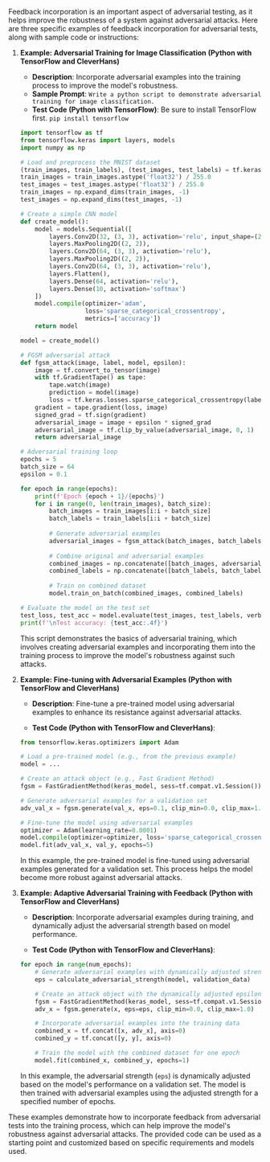 Feedback incorporation is an important aspect of adversarial testing, as it helps improve the robustness of a system against adversarial attacks. Here are three specific examples of feedback incorporation for adversarial tests, along with sample code or instructions:

1. **Example: Adversarial Training for Image Classification (Python with TensorFlow and CleverHans)**

   - **Description**: Incorporate adversarial examples into the training process to improve the model's robustness.
   - **Sample Prompt**: ```Write a python script to demonstrate adversarial training for image classification.```
   - **Test Code (Python with TensorFlow)**: Be sure to install TensorFlow first. ```pip install tensorflow```
   
   ```python
   import tensorflow as tf
   from tensorflow.keras import layers, models
   import numpy as np
   
   # Load and preprocess the MNIST dataset
   (train_images, train_labels), (test_images, test_labels) = tf.keras.datasets.mnist.load_data()
   train_images = train_images.astype('float32') / 255.0
   test_images = test_images.astype('float32') / 255.0
   train_images = np.expand_dims(train_images, -1)
   test_images = np.expand_dims(test_images, -1)
   
   # Create a simple CNN model
   def create_model():
       model = models.Sequential([
           layers.Conv2D(32, (3, 3), activation='relu', input_shape=(28, 28, 1)),
           layers.MaxPooling2D((2, 2)),
           layers.Conv2D(64, (3, 3), activation='relu'),
           layers.MaxPooling2D((2, 2)),
           layers.Conv2D(64, (3, 3), activation='relu'),
           layers.Flatten(),
           layers.Dense(64, activation='relu'),
           layers.Dense(10, activation='softmax')
       ])
       model.compile(optimizer='adam', 
                     loss='sparse_categorical_crossentropy',
                     metrics=['accuracy'])
       return model
   
   model = create_model()
   
   # FGSM adversarial attack
   def fgsm_attack(image, label, model, epsilon):
       image = tf.convert_to_tensor(image)
       with tf.GradientTape() as tape:
           tape.watch(image)
           prediction = model(image)
           loss = tf.keras.losses.sparse_categorical_crossentropy(label, prediction)
       gradient = tape.gradient(loss, image)
       signed_grad = tf.sign(gradient)
       adversarial_image = image + epsilon * signed_grad
       adversarial_image = tf.clip_by_value(adversarial_image, 0, 1)
       return adversarial_image
   
   # Adversarial training loop
   epochs = 5
   batch_size = 64
   epsilon = 0.1
   
   for epoch in range(epochs):
       print(f'Epoch {epoch + 1}/{epochs}')
       for i in range(0, len(train_images), batch_size):
           batch_images = train_images[i:i + batch_size]
           batch_labels = train_labels[i:i + batch_size]
           
           # Generate adversarial examples
           adversarial_images = fgsm_attack(batch_images, batch_labels, model, epsilon)
           
           # Combine original and adversarial examples
           combined_images = np.concatenate([batch_images, adversarial_images])
           combined_labels = np.concatenate([batch_labels, batch_labels])
           
           # Train on combined dataset
           model.train_on_batch(combined_images, combined_labels)
   
   # Evaluate the model on the test set
   test_loss, test_acc = model.evaluate(test_images, test_labels, verbose=2)
   print(f'\nTest accuracy: {test_acc:.4f}')
   ```

   This script demonstrates the basics of adversarial training, which involves creating adversarial examples and incorporating them into the training process to improve the model's robustness against such attacks.

2. **Example: Fine-tuning with Adversarial Examples (Python with TensorFlow and CleverHans)**

   - **Description**: Fine-tune a pre-trained model using adversarial examples to enhance its resistance against adversarial attacks.

   - **Test Code (Python with TensorFlow and CleverHans)**:

   ```python
   from tensorflow.keras.optimizers import Adam

   # Load a pre-trained model (e.g., from the previous example)
   model = ...

   # Create an attack object (e.g., Fast Gradient Method)
   fgsm = FastGradientMethod(keras_model, sess=tf.compat.v1.Session())

   # Generate adversarial examples for a validation set
   adv_val_x = fgsm.generate(val_x, eps=0.1, clip_min=0.0, clip_max=1.0)

   # Fine-tune the model using adversarial examples
   optimizer = Adam(learning_rate=0.0001)
   model.compile(optimizer=optimizer, loss='sparse_categorical_crossentropy', metrics=['accuracy'])
   model.fit(adv_val_x, val_y, epochs=5)
   ```

   In this example, the pre-trained model is fine-tuned using adversarial examples generated for a validation set. This process helps the model become more robust against adversarial attacks.

3. **Example: Adaptive Adversarial Training with Feedback (Python with TensorFlow and CleverHans)**

   - **Description**: Incorporate adversarial examples during training, and dynamically adjust the adversarial strength based on model performance.

   - **Test Code (Python with TensorFlow and CleverHans)**:

   ```python
   for epoch in range(num_epochs):
       # Generate adversarial examples with dynamically adjusted strength
       eps = calculate_adversarial_strength(model, validation_data)

       # Create an attack object with the dynamically adjusted epsilon
       fgsm = FastGradientMethod(keras_model, sess=tf.compat.v1.Session())
       adv_x = fgsm.generate(x, eps=eps, clip_min=0.0, clip_max=1.0)

       # Incorporate adversarial examples into the training data
       combined_x = tf.concat([x, adv_x], axis=0)
       combined_y = tf.concat([y, y], axis=0)

       # Train the model with the combined dataset for one epoch
       model.fit(combined_x, combined_y, epochs=1)
   ```

   In this example, the adversarial strength (`eps`) is dynamically adjusted based on the model's performance on a validation set. The model is then trained with adversarial examples using the adjusted strength for a specified number of epochs.

These examples demonstrate how to incorporate feedback from adversarial tests into the training process, which can help improve the model's robustness against adversarial attacks. The provided code can be used as a starting point and customized based on specific requirements and models used.
